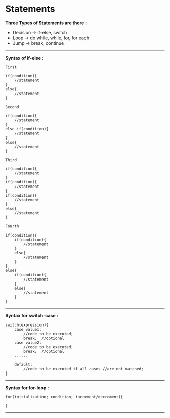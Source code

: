 # Statements

**Three Types of Statements are there :**

* Decision -> if-else, switch
* Loop -> do while, while, for, for each
* Jump -> break, continue

<hr>

**Syntax of if-else :**

```First```
```
if(condition){
    //statement
}
else{
    //statement
}
```
```Second```
```
if(condition){
    //statement
}
else if(condition){
    //statement
}
else{
    //statement
}
```
```Third```
```
if(condition){
    //statement
}
if(condition){
    //statement
}
if(condition){
    //statement
}
else{
    //statement
}
```
```Fourth```
```
if(condition){
    if(condition){
        //statement
    }
    else{
        //statement
    }
}
else{
    if(condition){
        //statement
    }
    else{
        //statement
    }
}
```

<hr>

**Syntax for switch-case :**

```
switch(expression){    
    case value1:    
        //code to be executed;    
        break;  //optional  
    case value2:    
        //code to be executed;    
        break;  //optional  
    ......    
    
    default:     
        //code to be executed if all cases //are not matched;  
}    
```

<hr>

**Syntax for for-loop :**

```
for(initialization; condition; increment/decrement){

}
```

<hr>